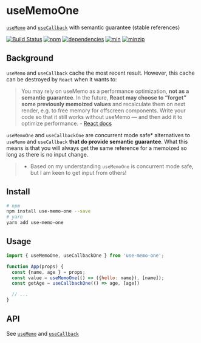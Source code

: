 # useMemoOne

[`useMemo`](https://reactjs.org/docs/hooks-reference.html#usememo) and [`useCallback`](https://reactjs.org/docs/hooks-reference.html#usecallback) with semantic guarantee (stable references)

[![Build Status](https://travis-ci.org/alexreardon/use-memo-one.svg?branch=master)](https://travis-ci.org/alexreardon/use-memo-one)
[![npm](https://img.shields.io/npm/v/use-memo-one.svg)](https://www.npmjs.com/package/use-memo-one)
[![dependencies](https://david-dm.org/alexreardon/use-memo-one.svg)](https://david-dm.org/alexreardon/use-memo-one)
[![min](https://img.shields.io/bundlephobia/min/use-memo-one.svg)](https://www.npmjs.com/package/use-memo-one)
[![minzip](https://img.shields.io/bundlephobia/minzip/use-memo-one.svg)](https://www.npmjs.com/package/use-memo-one)

## Background

`useMemo` and `useCallback` cache the most recent result. However, this cache can be destroyed by `React` when it wants to:

> You may rely on useMemo as a performance optimization, **not as a semantic guarantee**. In the future, **React may choose to “forget” some previously memoized values** and recalculate them on next render, e.g. to free memory for offscreen components. Write your code so that it still works without useMemo — and then add it to optimize performance. - [React docs](https://reactjs.org/docs/hooks-reference.html#usememo)

`useMemoOne` and `useCallbackOne` are concurrent mode safe* alternatives to `useMemo` and `useCallback` **that do provide semantic guarantee**. What this means is that you will always get the same reference for a memoized so long as there is no input change.

> * Based on my understanding `useMemoOne` is concurrent mode safe, but I am keen to get input from others!

## Install

```bash
# npm
npm install use-memo-one --save
# yarn
yarn add use-memo-one
```

## Usage

```js
import { useMemoOne, useCallbackOne } from 'use-memo-one';

function App(props) {
  const {name, age } = props;
  const value = useMemoOne(() => ({hello: name}), [name]);
  const getAge = useCallbackOne(() => age, [age])

  // ...
}
```

## API

See [`useMemo`](https://reactjs.org/docs/hooks-reference.html#usememo) and [`useCallback`](https://reactjs.org/docs/hooks-reference.html#usecallback)